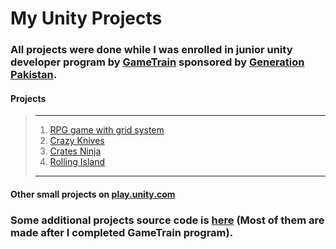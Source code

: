 # My Unity Projects
### All projects were done while I was enrolled in junior unity developer program by [GameTrain](https://www.gametrain.org/) sponsored by [Generation Pakistan](https://pakistan.generation.org/).

#### **Projects**
> ______________________________________________________________________________________________________________________________________________
> 1. [RPG game with grid system](https://play.unity.com/mg/other/builds-00-4)
> 2. [Crazy Knives](https://play.unity.com/mg/other/builds-4a)
> 3. [Crates Ninja](https://play.unity.com/mg/other/builds-ww)
> 4. [Rolling Island](https://play.unity.com/mg/other/builds-3t-4)
> ______________________________________________________________________________________________________________________________________________

#### Other small projects on [play.unity.com](https://play.unity.com/u/lemesherry)

### Some additional projects source code is [here](https://github.com/lemesherry/Unity-Projects-Source-Code) (Most of them are made after I completed GameTrain program).
